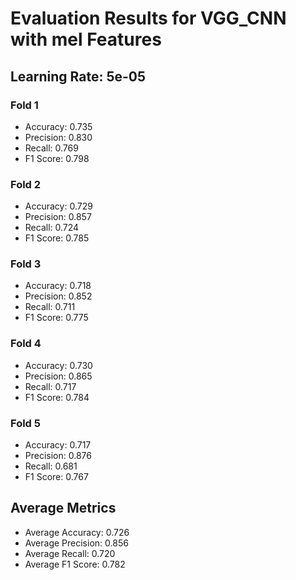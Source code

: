 # Evaluation Results for VGG_CNN with mel Features
## Learning Rate: 5e-05

### Fold 1
- Accuracy: 0.735
- Precision: 0.830
- Recall: 0.769
- F1 Score: 0.798

### Fold 2
- Accuracy: 0.729
- Precision: 0.857
- Recall: 0.724
- F1 Score: 0.785

### Fold 3
- Accuracy: 0.718
- Precision: 0.852
- Recall: 0.711
- F1 Score: 0.775

### Fold 4
- Accuracy: 0.730
- Precision: 0.865
- Recall: 0.717
- F1 Score: 0.784

### Fold 5
- Accuracy: 0.717
- Precision: 0.876
- Recall: 0.681
- F1 Score: 0.767

## Average Metrics
- Average Accuracy: 0.726
- Average Precision: 0.856
- Average Recall: 0.720
- Average F1 Score: 0.782
